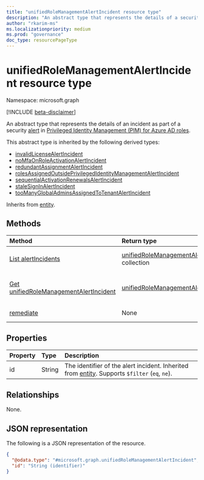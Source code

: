 ```yaml
---
title: "unifiedRoleManagementAlertIncident resource type"
description: "An abstract type that represents the details of a security alert incident in Privileged Identity Management (PIM) for Azure AD roles."
author: "rkarim-ms"
ms.localizationpriority: medium
ms.prod: "governance"
doc_type: resourcePageType
---
```


# unifiedRoleManagementAlertIncident resource type

Namespace: microsoft.graph

[!INCLUDE [beta-disclaimer](../../includes/beta-disclaimer.md)]

An abstract type that represents the details of an incident as part of a security [alert](unifiedrolemanagementalert.md) in [Privileged Identity Management (PIM) for Azure AD roles](privilegedidentitymanagementv3-overview.md).

This abstract type is inherited by the following derived types:

- [invalidLicenseAlertIncident](invalidlicensealertincident.md)
- [noMfaOnRoleActivationAlertIncident](nomfaonroleactivationalertincident.md)
- [redundantAssignmentAlertIncident](redundantassignmentalertincident.md)
- [rolesAssignedOutsidePrivilegedIdentityManagementAlertIncident](rolesassignedoutsideprivilegedidentitymanagementalertincident.md)
- [sequentialActivationRenewalsAlertIncident](sequentialactivationrenewalsalertincident.md)
- [staleSignInAlertIncident](stalesigninalertincident.md)
- [tooManyGlobalAdminsAssignedToTenantAlertIncident](toomanyglobaladminsassignedtotenantalertincident.md)

Inherits from [entity](../resources/entity.md).

## Methods
|Method|Return type|Description|
|:---|:---|:---|
|[List alertIncidents](../api/unifiedrolemanagementalert-list-alertincidents.md)|[unifiedRoleManagementAlertIncident](../resources/unifiedrolemanagementalertincident.md) collection|Get a list of the [unifiedRoleManagementAlertIncident](../resources/unifiedrolemanagementalertincident.md) objects and their properties.|
|[Get unifiedRoleManagementAlertIncident](../api/unifiedrolemanagementalertincident-get.md)|[unifiedRoleManagementAlertIncident](../resources/unifiedrolemanagementalertincident.md)|Read the properties and relationships of an [unifiedRoleManagementAlertIncident](../resources/unifiedrolemanagementalertincident.md) object.|
|[remediate](../api/unifiedrolemanagementalertincident-remediate.md)|None|Remediate or mitigate an incident of an alert.|

## Properties
|Property|Type|Description|
|:---|:---|:---|
|id|String|The identifier of the alert incident. Inherited from [entity](../resources/entity.md). Supports `$filter` (`eq`, `ne`).|

## Relationships
None.

## JSON representation
The following is a JSON representation of the resource.
<!-- {
  "blockType": "resource",
  "keyProperty": "id",
  "@odata.type": "microsoft.graph.unifiedRoleManagementAlertIncident",
  "baseType": "microsoft.graph.entity",
  "openType": false
}
-->
``` json
{
  "@odata.type": "#microsoft.graph.unifiedRoleManagementAlertIncident",
  "id": "String (identifier)"
}
```


